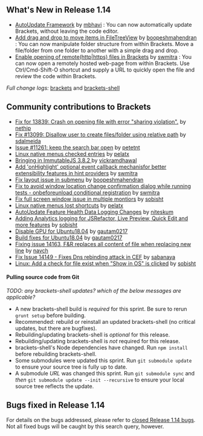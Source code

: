 What's New in Release 1.14
-------------------------
* [AutoUpdate Framework](https://github.com/adobe/brackets/pull/14177) by [mbhavi](https://github.com/mbhavi) : You can now automatically update Brackets, without leaving the code editor.
* [Add drag and drop to move items in FileTreeView](https://github.com/adobe/brackets/pull/13546) by [boopeshmahendran](https://github.com/boopeshmahendran) : You can now manipulate folder structure from within Brackets. Move a file/folder from one folder to another with a simple drag and drop.
* [Enable opening of remote(http|https) files in Brackets](https://github.com/adobe/brackets/pull/14153) by [swmitra](https://github.com/swmitra) : You can now open a remotely hosted web-page from within Brackets. Use Ctrl/Cmd-Shift-O shortcut and supply a URL to quickly open the file and review the code within Brackets.


_Full change logs:_ [brackets](https://github.com/adobe/brackets/compare/release-1.12...release-1.13#commits_bucket) and [brackets-shell](https://github.com/adobe/brackets-shell/compare/release-1.12...release-1.13#commits_bucket)

Community contributions to Brackets
-----------------------------------

* [Fix for 13839: Crash on opening file with error "sharing violation".](https://github.com/adobe/brackets-shell/pull/635) by [nethip](https://github.com/nethip)
* [Fix #13099: Disallow user to create files/folder using relative path](https://github.com/adobe/brackets/pull/13256) by [sdalmeida](https://github.com/sdalmeida)
* [Issue #11261: keep the search bar open](https://github.com/adobe/brackets/pull/14141) by [petetnt](https://github.com/petetnt)
* [Linux native menus checked entries](https://github.com/adobe/brackets-shell/pull/633) by [pelatx](https://github.com/pelatx)
* [Bringing in ImmutableJS 3.8.2 ](https://github.com/adobe/brackets/pull/14168) by [vickramdhawal](https://github.com/vickramdhawal)
* [Add 'onHighlight' optional event callback mechanisfor better extensibility features in hint providers](https://github.com/adobe/brackets/pull/14140) by [swmitra](https://github.com/swmitra)
* [Fix layout issue in submenu](https://github.com/adobe/brackets/pull/14073) by [boopeshmahendran](https://github.com/boopeshmahendran)
* [Fix to avoid window location change confirmation dialog while running tests - onbeforeunload conditional registration](https://github.com/adobe/brackets/pull/14169) by [swmitra](https://github.com/swmitra)
* [Fix full screen window issue in multiple montiors](https://github.com/adobe/brackets-shell/pull/638) by [sobisht](https://github.com/sobisht)
* [Linux native menus lost shortcuts](https://github.com/adobe/brackets-shell/pull/637) by [pelatx](https://github.com/pelatx)
* [AutoUpdate Feature Health Data Logging Changes](https://github.com/adobe/brackets-shell/pull/639) by [niteskum](https://github.com/niteskum)
* [Adding Analytics logging for JSRefactor, Live Preview, Quick Edit and more features](https://github.com/adobe/brackets/pull/14253) by [sobisht](https://github.com/sobisht)
* [Disable GPU for Ubuntu18.04](https://github.com/adobe/brackets-shell/pull/648) by [gautam0217](https://github.com/gautam0217)
* [Build fixes for Ubuntu18.04](https://github.com/adobe/brackets-shell/pull/649) by [gautam0217](https://github.com/gautam0217)
* [Fixing issue 14163, F&R replaces all content of file when replacing new line](https://github.com/adobe/brackets/pull/14175) by [navch](https://github.com/navch)
* [Fix Issue 14149 - Fixes Dns rebinding attack in CEF](https://github.com/adobe/brackets-shell/pull/651) by [sabanaya](https://github.com/sabanaya)
* [Linux: Add a check for file exist when "Show in OS" is clicked](https://github.com/adobe/brackets-shell/pull/650) by [sobisht](https://github.com/sobisht)


#### Pulling source code from Git
_TODO: any brackets-shell updates? which of the below messages are applicable?_

* A new brackets-shell build is _required_ for this sprint. Be sure to rerun `grunt setup` before building.
* Recommended: rebuild or reinstall an updated brackets-shell (no critical updates, but there are bugfixes).
* Rebuilding/updating brackets-shell is _optional_ for this release.
* Rebuilding/updating brackets-shell is _not_ required for this release.
* brackets-shell's Node dependencies have changed. Run `npm install` before rebuilding brackets-shell.
* Some submodules were updated this sprint. Run `git submodule update` to ensure your source tree is fully up to date.
* A submodule _URL_ was changed this sprint. Run `git submodule sync` and _then_ `git submodule update --init --recursive` to ensure your local source tree reflects the update.


Bugs fixed in Release 1.14
-------------------------
For details on the bugs addressed, please refer to [closed Release 1.14 bugs](https://github.com/adobe/brackets/issues?q=is%3Aclosed+milestone%3A%22Release+1.14%22). Not all fixed bugs will be caught by this search query, however.